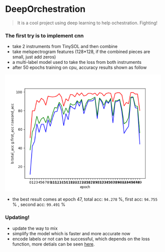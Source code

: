 # DeepOrchestration

> It is a cool project using deep learning to help ochestration. Fighting!


### The first try is to implement cnn
- take 2 instruments from TinySOL and then combine 
- take melspectrogram features (128*128, if the combined pieces are small, just add zeros)
- a multi-label model used to take the loss from both instruments
- after 50 epochs training on cpu, accuracy results shown as follow

![acc](./acc.png) 

- the best result comes at epoch 47, total acc: `94.278` %, first acc: `94.755` % , second acc: `99.491` %

### Updating!
- update the way to mix
- simplify the model which is faster and more accurate now
- encode labels or not can be successful, which depends on the loss function, more detials can be seen [here][1]. 

[1]: https://pytorch.org/docs/stable/nn.html




